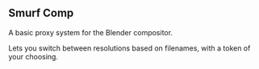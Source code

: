## Smurf Comp

A basic proxy system for the Blender compositor.

Lets you switch between resolutions based on filenames, with a token of your choosing.
